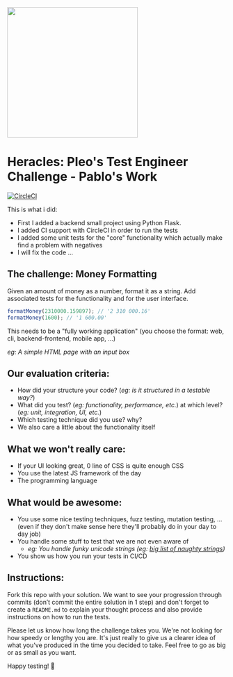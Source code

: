 <img src="https://upload.wikimedia.org/wikipedia/commons/4/48/Twelve_Labours_Altemps_Inv8642.jpg" height="300px"/>

# Heracles: Pleo's Test Engineer Challenge - Pablo's Work

[![CircleCI](https://circleci.com/gh/pjcalvo/heracles/tree/master.svg?style=svg)](https://circleci.com/gh/pjcalvo/heracles/tree/master)

This is what i did:
* First I added a backend small project using Python Flask.
* I added CI support with CircleCI in order to run the tests
* I added some unit tests for the "core" functionality which actually make find a problem with negatives
* I will fix the code ... 

## The challenge: Money Formatting

Given an amount of money as a number, format it as a string. Add associated tests for the functionality and for the user interface. 

```js
formatMoney(2310000.159897); // '2 310 000.16'
formatMoney(1600); // '1 600.00'
```

This needs to be a "fully working application" (you choose the format: web, cli, backend-frontend, mobile app, ...)

*eg: A simple HTML page with an input box*

## Our evaluation criteria:

- How did your structure your code? (*eg: is it structured in a testable way?*)
- What did you test? (*eg: functionality, performance, etc.*) at which level? (*eg: unit, integration, UI, etc.*)
- Which testing technique did you use? why?
- We also care a little about the functionality itself

## What we won't really care: 

- If your UI looking great, 0 line of CSS is quite enough CSS
- You use the latest JS framework of the day
- The programming language

## What would be awesome:

- You use some nice testing techniques, fuzz testing, mutation testing, ... (even if they don't make sense here they'll probably do in your day to day job)
- You handle some stuff to test that we are not even aware of 
  - *eg: You handle funky unicode strings (eg: [big list of naughty strings](https://github.com/minimaxir/big-list-of-naughty-strings))*
- You show us how you run your tests in CI/CD
  
## Instructions:

Fork this repo with your solution. We want to see your progression through commits (don’t commit the entire solution in 1 step) and don't forget to create a `README.md` to explain your thought process and also provide instructions on how to run the tests.

Please let us know how long the challenge takes you. We're not looking for how speedy or lengthy you are. It's just really to give us a clearer idea of what you've produced in the time you decided to take. Feel free to go as big or as small as you want.

Happy testing! 🚀
